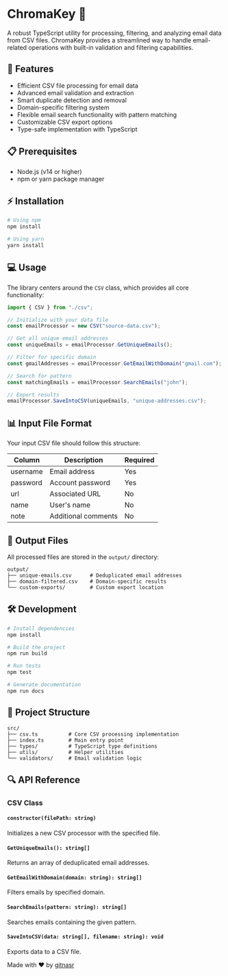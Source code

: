 
# ChromaKey 📧

A robust TypeScript utility for processing, filtering, and analyzing email data from CSV files. ChromaKey provides a streamlined way to handle email-related operations with built-in validation and filtering capabilities.

## 🚀 Features

- Efficient CSV file processing for email data
- Advanced email validation and extraction
- Smart duplicate detection and removal
- Domain-specific filtering system
- Flexible email search functionality with pattern matching
- Customizable CSV export options
- Type-safe implementation with TypeScript

## 📋 Prerequisites

- Node.js (v14 or higher)
- npm or yarn package manager

## ⚡ Installation

```bash
# Using npm
npm install

# Using yarn
yarn install
```

## 💻 Usage

The library centers around the `CSV` class, which provides all core functionality:

```typescript
import { CSV } from "./csv";

// Initialize with your data file
const emailProcessor = new CSV("source-data.csv");

// Get all unique email addresses
const uniqueEmails = emailProcessor.GetUniqueEmails();

// Filter for specific domain
const gmailAddresses = emailProcessor.GetEmailWithDomain("gmail.com");

// Search for pattern
const matchingEmails = emailProcessor.SearchEmails("john");

// Export results
emailProcessor.SaveIntoCSV(uniqueEmails, "unique-addresses.csv");
```

## 📊 Input File Format

Your input CSV file should follow this structure:

| Column    | Description           | Required |
|----------|-----------------------|----------|
| username | Email address         | Yes      |
| password | Account password      | Yes      |
| url      | Associated URL        | No       |
| name     | User's name          | No       |
| note     | Additional comments   | No       |

## 📁 Output Files

All processed files are stored in the `output/` directory:

```
output/
├── unique-emails.csv      # Deduplicated email addresses
├── domain-filtered.csv    # Domain-specific results
└── custom-exports/        # Custom export location
```

## 🛠️ Development

```bash
# Install dependencies
npm install

# Build the project
npm run build

# Run tests
npm test

# Generate documentation
npm run docs
```

## 📂 Project Structure

```
src/
├── csv.ts          # Core CSV processing implementation
├── index.ts        # Main entry point
├── types/          # TypeScript type definitions
├── utils/          # Helper utilities
└── validators/     # Email validation logic
```

## 🔍 API Reference

### CSV Class

#### `constructor(filePath: string)`
Initializes a new CSV processor with the specified file.

#### `GetUniqueEmails(): string[]`
Returns an array of deduplicated email addresses.

#### `GetEmailWithDomain(domain: string): string[]`
Filters emails by specified domain.

#### `SearchEmails(pattern: string): string[]`
Searches emails containing the given pattern.

#### `SaveIntoCSV(data: string[], filename: string): void`
Exports data to a CSV file.

Made with ❤️ by [gitnasr](@gitnasr)

